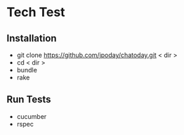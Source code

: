 Tech Test
=========

Installation
------------
+ git clone https://github.com/jpoday/chatoday.git < dir >
+ cd < dir >
+ bundle
+ rake

Run Tests
---------
+ cucumber
+ rspec